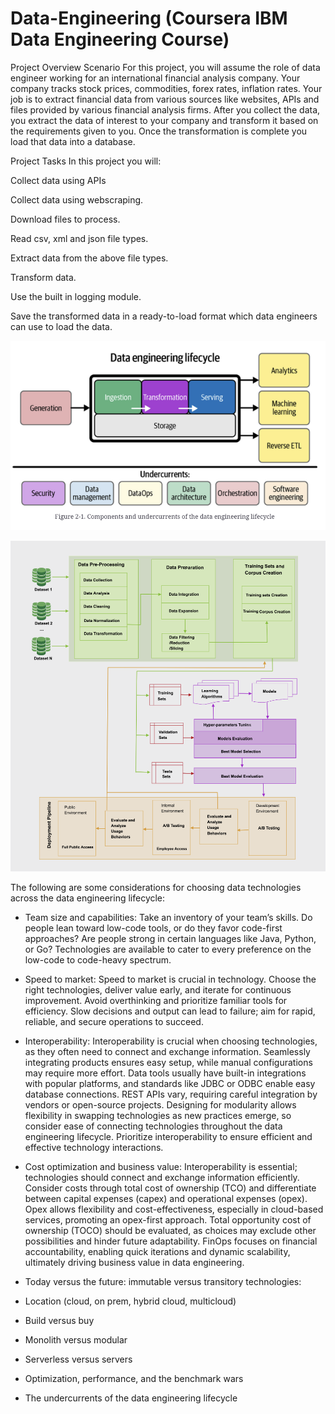 # Data-Engineering (Coursera IBM Data Engineering Course)

Project Overview
Scenario
For this project, you will assume the role of data engineer working for an international financial analysis company. Your company tracks stock prices, commodities, forex rates, inflation rates.  Your job is to extract financial data from various sources like websites, APIs and files provided by various financial analysis firms. After you collect the data, you extract the data of interest to your company and transform it based on the requirements given to you. Once the transformation is complete you load that data into a database.

Project Tasks
In this project you will:

Collect data using APIs

Collect data using webscraping.

Download files to process.    

Read csv, xml and json file types.

Extract data from the above file types.

Transform data.

Use the built in logging module.

Save the transformed data in a ready-to-load format which data engineers can use to load the data.

![11](https://github.com/andysingal/Data-Engineering/blob/main/Images/Screenshot%202023-07-11%20at%206.53.42%20PM.png)

![12](https://github.com/andysingal/Data-Engineering/blob/main/Images/Screenshot%202023-07-17%20at%201.36.47%20PM.png)


The following are some considerations for choosing data technologies across the data engineering lifecycle:

- Team size and capabilities: Take an inventory of your team’s skills. Do people lean toward low-code tools, or do they favor code-first approaches? Are people strong in certain languages like Java, Python, or Go? Technologies are available to cater to every preference on the low-code to code-heavy spectrum. 

- Speed to market: Speed to market is crucial in technology. Choose the right technologies, deliver value early, and iterate for continuous improvement. Avoid overthinking and prioritize familiar tools for efficiency. Slow decisions and output can lead to failure; aim for rapid, reliable, and secure operations to succeed.

- Interoperability: Interoperability is crucial when choosing technologies, as they often need to connect and exchange information. Seamlessly integrating products ensures easy setup, while manual configurations may require more effort. Data tools usually have built-in integrations with popular platforms, and standards like JDBC or ODBC enable easy database connections. REST APIs vary, requiring careful integration by vendors or open-source projects. Designing for modularity allows flexibility in swapping technologies as new practices emerge, so consider ease of connecting technologies throughout the data engineering lifecycle. Prioritize interoperability to ensure efficient and effective technology interactions.

- Cost optimization and business value: Interoperability is essential; technologies should connect and exchange information efficiently.
Consider costs through total cost of ownership (TCO) and differentiate between capital expenses (capex) and operational expenses (opex).
Opex allows flexibility and cost-effectiveness, especially in cloud-based services, promoting an opex-first approach.
Total opportunity cost of ownership (TOCO) should be evaluated, as choices may exclude other possibilities and hinder future adaptability.
FinOps focuses on financial accountability, enabling quick iterations and dynamic scalability, ultimately driving business value in data engineering.

- Today versus the future: immutable versus transitory technologies: 

- Location (cloud, on prem, hybrid cloud, multicloud)

- Build versus buy

- Monolith versus modular

- Serverless versus servers

- Optimization, performance, and the benchmark wars

- The undercurrents of the data engineering lifecycle
